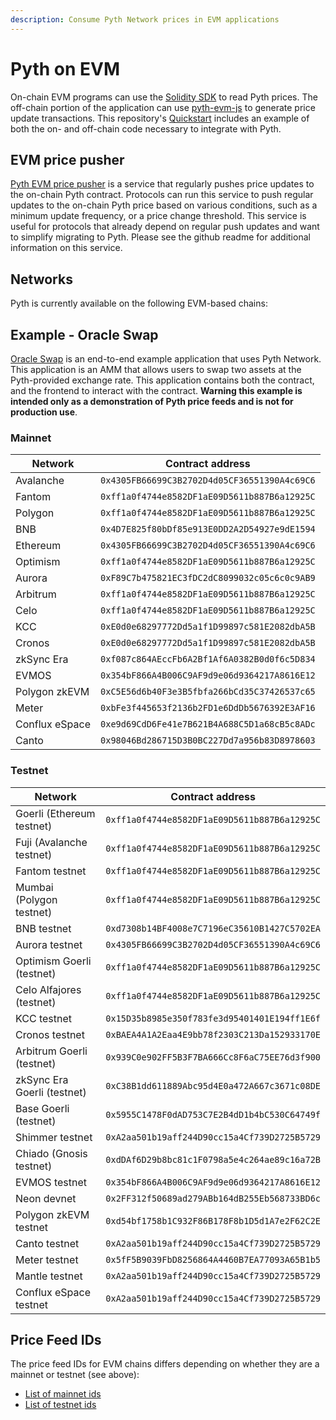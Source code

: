 ```yaml
---
description: Consume Pyth Network prices in EVM applications
---
```


# Pyth on EVM

On-chain EVM programs can use the [Solidity SDK](https://github.com/pyth-network/pyth-sdk-solidity) to read Pyth prices. The off-chain portion of the application can use [pyth-evm-js](https://github.com/pyth-network/pyth-crosschain/tree/main/target_chains/ethereum/sdk/js) to generate price update transactions. This repository's [Quickstart](https://github.com/pyth-network/pyth-crosschain/tree/main/target_chains/ethereum/sdk/js#quickstart) includes an example of both the on- and off-chain code necessary to integrate with Pyth.

## EVM price pusher

[Pyth EVM price pusher](https://github.com/pyth-network/pyth-crosschain/tree/main/price_pusher)
is a service that regularly pushes price updates to the on-chain Pyth contract.
Protocols can run this service to push regular updates to the on-chain Pyth price based on various conditions, such as a minimum update frequency, or a price change threshold.
This service is useful for protocols that already depend on regular push updates and want to simplify  migrating to Pyth.
Please see the github readme for additional information on this service.

## Networks

Pyth is currently available on the following EVM-based chains:

## Example - Oracle Swap 

[Oracle Swap](https://github.com/pyth-network/pyth-crosschain/tree/main/target_chains/ethereum/examples/oracle_swap) is an end-to-end example application that uses Pyth Network. This application is an AMM that allows users to swap two assets at the Pyth-provided exchange rate. This application contains both the contract, and
the frontend to interact with the contract. **Warning this example is intended only as a demonstration of Pyth price feeds and is not for production use**.



### Mainnet

| Network        | Contract address                             |
| -------------- | -------------------------------------------- |
| Avalanche      | `0x4305FB66699C3B2702D4d05CF36551390A4c69C6` |
| Fantom         | `0xff1a0f4744e8582DF1aE09D5611b887B6a12925C` |
| Polygon        | `0xff1a0f4744e8582DF1aE09D5611b887B6a12925C` |
| BNB            | `0x4D7E825f80bDf85e913E0DD2A2D54927e9dE1594` |
| Ethereum       | `0x4305FB66699C3B2702D4d05CF36551390A4c69C6` |
| Optimism       | `0xff1a0f4744e8582DF1aE09D5611b887B6a12925C` |
| Aurora         | `0xF89C7b475821EC3fDC2dC8099032c05c6c0c9AB9` |
| Arbitrum       | `0xff1a0f4744e8582DF1aE09D5611b887B6a12925C` |
| Celo           | `0xff1a0f4744e8582DF1aE09D5611b887B6a12925C` |
| KCC            | `0xE0d0e68297772Dd5a1f1D99897c581E2082dbA5B` |
| Cronos         | `0xE0d0e68297772Dd5a1f1D99897c581E2082dbA5B` |
| zkSync Era     | `0xf087c864AEccFb6A2Bf1Af6A0382B0d0f6c5D834` |
| EVMOS          | `0x354bF866A4B006C9AF9d9e06d9364217A8616E12` |
| Polygon zkEVM  | `0xC5E56d6b40F3e3B5fbfa266bCd35C37426537c65` |
| Meter          | `0xbFe3f445653f2136b2FD1e6DdDb5676392E3AF16` |
| Conflux eSpace | `0xe9d69CdD6Fe41e7B621B4A688C5D1a68cB5c8ADc` |
| Canto          | `0x98046Bd286715D3B0BC227Dd7a956b83D8978603` |


### Testnet

| Network                     | Contract address                             |
| --------------------------- | -------------------------------------------- |
| Goerli (Ethereum testnet)   | `0xff1a0f4744e8582DF1aE09D5611b887B6a12925C` |
| Fuji (Avalanche testnet)    | `0xff1a0f4744e8582DF1aE09D5611b887B6a12925C` |
| Fantom testnet              | `0xff1a0f4744e8582DF1aE09D5611b887B6a12925C` |
| Mumbai (Polygon testnet)    | `0xff1a0f4744e8582DF1aE09D5611b887B6a12925C` |
| BNB testnet                 | `0xd7308b14BF4008e7C7196eC35610B1427C5702EA` |
| Aurora testnet              | `0x4305FB66699C3B2702D4d05CF36551390A4c69C6` |
| Optimism Goerli (testnet)   | `0xff1a0f4744e8582DF1aE09D5611b887B6a12925C` |
| Celo Alfajores (testnet)    | `0xff1a0f4744e8582DF1aE09D5611b887B6a12925C` |
| KCC testnet                 | `0x15D35b8985e350f783fe3d95401401E194ff1E6f` |
| Cronos testnet              | `0xBAEA4A1A2Eaa4E9bb78f2303C213Da152933170E` |
| Arbitrum Goerli (testnet)   | `0x939C0e902FF5B3F7BA666Cc8F6aC75EE76d3f900` |
| zkSync Era Goerli (testnet) | `0xC38B1dd611889Abc95d4E0a472A667c3671c08DE` |
| Base Goerli (testnet)       | `0x5955C1478F0dAD753C7E2B4dD1b4bC530C64749f` |
| Shimmer testnet             | `0xA2aa501b19aff244D90cc15a4Cf739D2725B5729` |
| Chiado (Gnosis testnet)     | `0xdDAf6D29b8bc81c1F0798a5e4c264ae89c16a72B` |
| EVMOS testnet               | `0x354bF866A4B006C9AF9d9e06d9364217A8616E12` |
| Neon devnet                 | `0x2FF312f50689ad279ABb164dB255Eb568733BD6c` |
| Polygon zkEVM testnet       | `0xd54bf1758b1C932F86B178F8b1D5d1A7e2F62C2E` |
| Canto testnet               | `0xA2aa501b19aff244D90cc15a4Cf739D2725B5729` |
| Meter testnet               | `0x5fF5B9039FbD8256864A4460B7EA77093A65B1b5` |
| Mantle testnet              | `0xA2aa501b19aff244D90cc15a4Cf739D2725B5729` |
| Conflux eSpace testnet      | `0xA2aa501b19aff244D90cc15a4Cf739D2725B5729` |


## Price Feed IDs

The price feed IDs for EVM chains differs depending on whether they are a mainnet or testnet (see above):
* [List of mainnet ids](https://pyth.network/developers/price-feed-ids#pyth-evm-mainnet)
* [List of testnet ids](https://pyth.network/developers/price-feed-ids#pyth-evm-testnet)
